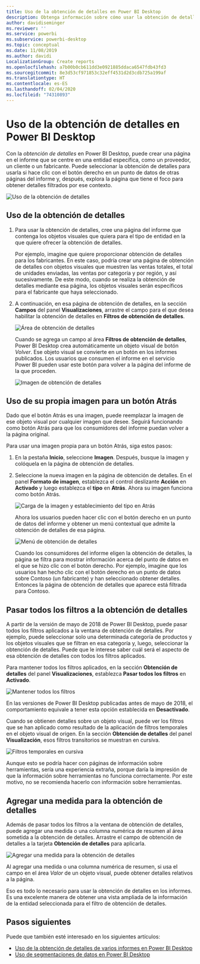 ```yaml
---
title: Uso de la obtención de detalles en Power BI Desktop
description: Obtenga información sobre cómo usar la obtención de detalles para explorar en profundidad datos en una nueva página de informe en Power BI Desktop
author: davidiseminger
ms.reviewer: ''
ms.service: powerbi
ms.subservice: powerbi-desktop
ms.topic: conceptual
ms.date: 11/08/2019
ms.author: davidi
LocalizationGroup: Create reports
ms.openlocfilehash: a7b00b0cb611dd3e0921885ddaca6547fdb43fd3
ms.sourcegitcommit: 8e3d53cf971853c32eff4531d2d3cdb725a199af
ms.translationtype: HT
ms.contentlocale: es-ES
ms.lasthandoff: 02/04/2020
ms.locfileid: "74310893"
---
```

# <a name="use-drillthrough-in-power-bi-desktop"></a>Uso de la obtención de detalles en Power BI Desktop
Con la *obtención de detalles* en Power BI Desktop, puede crear una página en el informe que se centre en una entidad específica, como un proveedor, un cliente o un fabricante. Puede seleccionar la obtención de detalles para usarla si hace clic con el botón derecho en un punto de datos de otras páginas del informe y, después, explora la página que tiene el foco para obtener detalles filtrados por ese contexto.

![Uso de la obtención de detalles](media/desktop-drillthrough/drillthrough_01.png)

## <a name="using-drillthrough"></a>Uso de la obtención de detalles
1. Para usar la obtención de detalles, cree una página del informe que contenga los objetos visuales que quiera para el tipo de entidad en la que quiere ofrecer la obtención de detalles. 

    Por ejemplo, imagine que quiere proporcionar obtención de detalles para los fabricantes. En este caso, podría crear una página de obtención de detalles con objetos visuales que muestren las ventas totales, el total de unidades enviadas, las ventas por categoría y por región, y así sucesivamente. De este modo, cuando se realiza la obtención de detalles mediante esa página, los objetos visuales serán específicos para el fabricante que haya seleccionado.

2. A continuación, en esa página de obtención de detalles, en la sección **Campos** del panel **Visualizaciones**, arrastre el campo para el que desea habilitar la obtención de detalles en **Filtros de obtención de detalles**.

    ![Área de obtención de detalles](media/desktop-drillthrough/drillthrough_02.png)

    Cuando se agrega un campo al área **Filtros de obtención de detalles**, Power BI Desktop crea automáticamente un objeto visual de botón *Volver*. Ese objeto visual se convierte en un botón en los informes publicados. Los usuarios que consumen el informe en el servicio Power BI pueden usar este botón para volver a la página del informe de la que proceden.

    ![Imagen de obtención de detalles](media/desktop-drillthrough/drillthrough_03.png)

## <a name="use-your-own-image-for-a-back-button"></a>Uso de su propia imagen para un botón Atrás    
 Dado que el botón Atrás es una imagen, puede reemplazar la imagen de ese objeto visual por cualquier imagen que desee. Seguirá funcionando como botón Atrás para que los consumidores del informe puedan volver a la página original. 

Para usar una imagen propia para un botón Atrás, siga estos pasos:

1. En la pestaña **Inicio**, seleccione **Imagen**. Después, busque la imagen y colóquela en la página de obtención de detalles.

2. Seleccione la nueva imagen en la página de obtención de detalles. En el panel **Formato de imagen**, establezca el control deslizante **Acción** en **Activado** y luego establezca el **tipo** en **Atrás**. Ahora su imagen funciona como botón Atrás.

    ![Carga de la imagen y establecimiento del tipo en Atrás](media/desktop-drillthrough/drillthrough_05.png)

    
     Ahora los usuarios pueden hacer clic con el botón derecho en un punto de datos del informe y obtener un menú contextual que admite la obtención de detalles de esa página. 

    ![Menú de obtención de detalles](media/desktop-drillthrough/drillthrough_04.png)

    Cuando los consumidores del informe eligen la obtención de detalles, la página se filtra para mostrar información acerca del punto de datos en el que se hizo clic con el botón derecho. Por ejemplo, imagine que los usuarios han hecho clic con el botón derecho en un punto de datos sobre Contoso (un fabricante) y han seleccionado obtener detalles. Entonces la página de obtención de detalles que aparece está filtrada para Contoso.

## <a name="pass-all-filters-in-drillthrough"></a>Pasar todos los filtros a la obtención de detalles

A partir de la versión de mayo de 2018 de Power BI Desktop, puede pasar todos los filtros aplicados a la ventana de obtención de detalles. Por ejemplo, puede seleccionar solo una determinada categoría de productos y los objetos visuales que se filtran en esa categoría y, luego, seleccionar la obtención de detalles. Puede que le interese saber cuál será el aspecto de esa obtención de detalles con todos los filtros aplicados.

Para mantener todos los filtros aplicados, en la sección **Obtención de detalles** del panel **Visualizaciones**, establezca **Pasar todos los filtros** en **Activado**. 

![Mantener todos los filtros](media/desktop-drillthrough/drillthrough_06.png)

En las versiones de Power BI Desktop publicadas antes de mayo de 2018, el comportamiento equivale a tener esta opción establecida en **Desactivado**.

Cuando se obtienen detalles sobre un objeto visual, puede ver los filtros que se han aplicado como resultado de la aplicación de filtros temporales en el objeto visual de origen. En la sección **Obtención de detalles** del panel **Visualización**, esos filtros transitorios se muestran en cursiva. 

![Filtros temporales en cursiva](media/desktop-drillthrough/drillthrough_07.png)

Aunque esto se podría hacer con páginas de información sobre herramientas, sería una experiencia extraña, porque daría la impresión de que la información sobre herramientas no funciona correctamente. Por este motivo, no se recomienda hacerlo con información sobre herramientas.

## <a name="add-a-measure-to-drillthrough"></a>Agregar una medida para la obtención de detalles

Además de pasar todos los filtros a la ventana de obtención de detalles, puede agregar una medida o una columna numérica de resumen al área sometida a la obtención de detalles. Arrastre el campo de obtención de detalles a la tarjeta **Obtención de detalles** para aplicarla. 

![Agregar una medida para la obtención de detalles](media/desktop-drillthrough/drillthrough_08.png)

Al agregar una medida o una columna numérica de resumen, si usa el campo en el área *Valor* de un objeto visual, puede obtener detalles relativos a la página.

Eso es todo lo necesario para usar la obtención de detalles en los informes. Es una excelente manera de obtener una vista ampliada de la información de la entidad seleccionada para el filtro de obtención de detalles.

## <a name="next-steps"></a>Pasos siguientes

Puede que también esté interesado en los siguientes artículos:

* [Uso de la obtención de detalles de varios informes en Power BI Desktop](desktop-cross-report-drill-through.md)
* [Uso de segmentaciones de datos en Power BI Desktop](visuals/power-bi-visualization-slicers.md)

